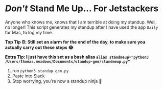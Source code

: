 # *Don't* Stand Me Up... For Jetstackers
Anyone who knows me, knows that I am terrible at doing my standup. Well, no longer! This script generates my standup after I have used the app `Daily` for Mac, to log my time.

**Top Tip ⏰: Still set an alarm for the end of the day, to make sure you actually carry out these steps 😂**

**Extra Tip: I just have this set as a bash alias `alias standmeup="python3 /Users/thomas.meadows/Documents/standup-gen/standmeup.py"`**

1. run `python3 standup_gen.py`
2. Paste into Slack
3. Stop worrying, you're now a standup ninja 🥷

